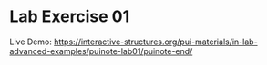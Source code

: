 # Lab Exercise 01

Live Demo: https://interactive-structures.org/pui-materials/in-lab-advanced-examples/puinote-lab01/puinote-end/

